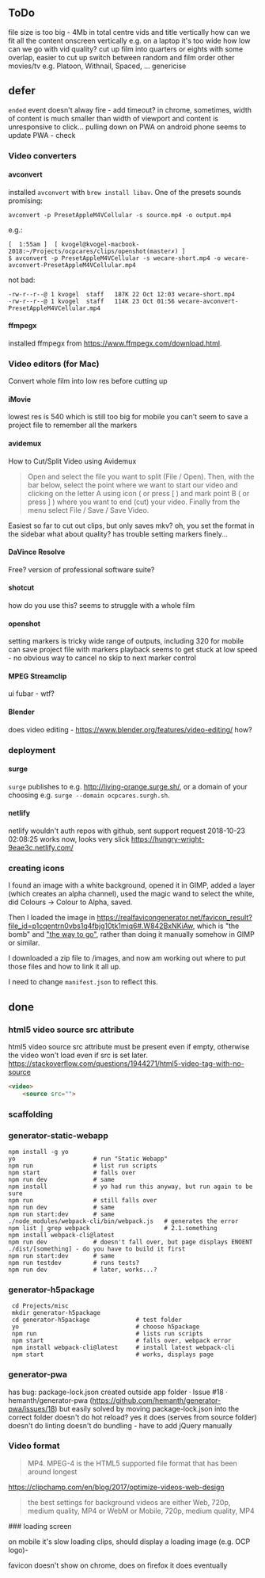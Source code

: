 
## ToDo

file size is too big - 4Mb in total
centre vids and title vertically
how can we fit all the content onscreen vertically e.g. on a laptop it's too wide 
how low can we go with vid quality?
cut up film into quarters or eights with some overlap, easier to cut up
switch between random and film order
other movies/tv e.g. Platoon, Withnail, Spaced, ... genericise

## defer

`ended` event doesn't alway fire - add timeout?
in chrome, sometimes, width of content is much smaller than width of viewport and content is unresponsive to click...
pulling down on PWA on android phone seems to update PWA - check

### Video converters

#### avconvert

installed `avconvert` with `brew install libav`. One of the presets sounds promising:
```
avconvert -p PresetAppleM4VCellular -s source.mp4 -o output.mp4
```
e.g.:
```
[  1:55am ]  [ kvogel@kvogel-macbook-2018:~/Projects/ocpcares/clips/openshot(master✗) ]
$ avconvert -p PresetAppleM4VCellular -s wecare-short.mp4 -o wecare-avconvert-PresetAppleM4VCellular.mp4
```
not bad:
```
-rw-r--r--@ 1 kvogel  staff   187K 22 Oct 12:03 wecare-short.mp4
-rw-r--r--@ 1 kvogel  staff   114K 23 Oct 01:56 wecare-avconvert-PresetAppleM4VCellular.mp4
```
#### ffmpegx

installed ffmpegx from https://www.ffmpegx.com/download.html.


### Video editors (for Mac)

Convert whole film into low res before cutting up

#### iMovie

lowest res is 540 which is still too big for mobile
you can't seem to save a project file to remember all the markers

#### avidemux

How to Cut/Split Video using Avidemux
>Open and select the file you want to split (File / Open).
Then, with the bar below, select the point where we want to start our video and clicking on the letter A using icon ( or press [ ) and mark point B ( or press ] ) where you want to end (cut) your video.
Finally from the menu select File / Save / Save Video.

Easiest so far to cut out clips, but only saves mkv?
    oh, you set the format in the sidebar
    what about quality?
has trouble setting markers finely...

#### DaVince Resolve

Free? version of professional software suite?

#### shotcut

how do you use this?
seems to struggle with a whole film

#### openshot

setting markers is tricky
wide range of outputs, including 320 for mobile
can save project file with markers
playback seems to get stuck at low speed - no obvious way to cancel
no skip to next marker control

#### MPEG Streamclip

ui fubar - wtf?

#### Blender

does video editing - https://www.blender.org/features/video-editing/
how?

### deployment

#### surge

`surge` publishes to e.g. http://living-orange.surge.sh/, or a domain of your choosing e.g. `surge --domain ocpcares.surgh.sh`.

#### netlify

netlify wouldn't auth repos with github, sent support request
2018-10-23 02:08:25 works now, looks very slick
    https://hungry-wright-9eae3c.netlify.com/

### creating icons

I found an image with a white background, opened it in GIMP, added a layer (which creates an alpha channel), used the magic wand to select the white, did Colours -> Colour to Alpha, saved.

Then I loaded the image in https://realfavicongenerator.net/favicon_result?file_id=p1cqentrn0vbs1q4fbjg10tk1miq6#.W842BxNKiAw, which is "the bomb" and ["the way to go"](https://discourse.gohugo.io/t/what-if-i-wanna-create-things-like-favicon-and-apple-touch-icon/1050/6), rather than doing it manually somehow in GIMP or similar.

I downloaded a zip file to /images, and now am working out where to put those files and how to link it all up.

I need to change `manifest.json` to reflect this.

## done

### html5 video source src attribute

html5 video source src attribute must be present even if empty, otherwise the video won't load even if src is set later.
https://stackoverflow.com/questions/1944271/html5-video-tag-with-no-source

```html
<video>
    <source src="">
```

### scaffolding

### generator-static-webapp

```
npm install -g yo
yo                      # run "Static Webapp"
npm run                 # list run scripts
npm start               # falls over
npm run dev             # same
npm install             # yo had run this anyway, but run again to be sure
npm run                 # still falls over
npm run dev             # same
npm run start:dev       # same
./node_modules/webpack-cli/bin/webpack.js   # generates the error
npm list | grep webpack                     # 2.1.something
npm install webpack-cli@latest
npm run dev             # doesn't fall over, but page displays ENOENT ./dist/[something] - do you have to build it first
npm run start:dev       # same
npm run testdev         # runs tests?
npm run dev             # later, works...?
```

### generator-h5package

```
 cd Projects/misc
 mkdir generator-h5package
 cd generator-h5package             # test folder
 yo                                 # choose h5package
 npm run                            # lists run scripts
 npm start                          # falls over, webpack error
 npm install webpack-cli@latest     # install latest webpack-cli
 npm start                          # works, displays page
 ```

### generator-pwa

has bug: package-lock.json created outside app folder · Issue #18 · hemanth/generator-pwa (https://github.com/hemanth/generator-pwa/issues/18)
    but easily solved by moving package-lock.json into the correct folder
doesn't do hot reload? yes it does (serves from source folder)
doesn't do linting
doesn't do bundling - have to add jQuery manually

### Video format

>MP4. MPEG-4 is the HTML5 supported file format that has been around longest

https://clipchamp.com/en/blog/2017/optimize-videos-web-design
>the best settings for background videos are either Web, 720p, medium quality, MP4 or WebM or Mobile, 720p, medium quality, MP4

### loading screen

on mobile it's slow loading clips, should display a loading image (e.g. OCP logo)-

favicon doesn't show on chrome, does on firefox
    it does eventually